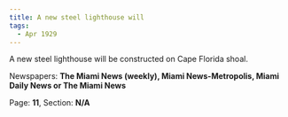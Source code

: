 ```yaml
---  
title: A new steel lighthouse will  
tags:  
  - Apr 1929  
---  
```

  
A new steel lighthouse will be constructed on Cape Florida shoal.  
  
Newspapers: **The Miami News (weekly), Miami News-Metropolis, Miami Daily News or The Miami News**  
  
Page: **11**, Section: **N/A** 
